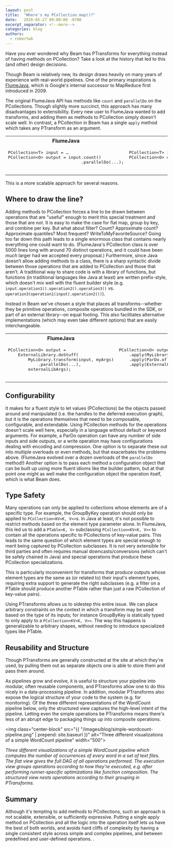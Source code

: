 ```yaml
---
layout: post
title:  "Where's my PCollection.map()?"
date:   2016-05-27 09:00:00 -0700
excerpt_separator: <!--more-->
categories: blog
authors:
  - robertwb
---
```

<!--
Licensed under the Apache License, Version 2.0 (the "License");
you may not use this file except in compliance with the License.
You may obtain a copy of the License at

http://www.apache.org/licenses/LICENSE-2.0

Unless required by applicable law or agreed to in writing, software
distributed under the License is distributed on an "AS IS" BASIS,
WITHOUT WARRANTIES OR CONDITIONS OF ANY KIND, either express or implied.
See the License for the specific language governing permissions and
limitations under the License.
-->
Have you ever wondered why Beam has PTransforms for everything instead of having methods on PCollection? Take a look at the history that led to this (and other) design decisions.

<!--more-->

Though Beam is relatively new, its design draws heavily on many years of
experience with real-world pipelines. One of the primary inspirations is
[FlumeJava](https://ai.google/research/pubs/pub35650), which is Google's
internal successor to MapReduce first introduced in 2009.

The original FlumeJava API has methods like `count` and `parallelDo` on the PCollections. Though slightly more succinct, this approach has many disadvantages to extensibility. Every new user to FlumeJava wanted to add transforms, and adding them as methods to PCollection simply doesn't scale well. In contrast, a PCollection in Beam has a single `apply` method which takes any PTransform as an argument.

<table class="table">
  <tr>
    <th>FlumeJava</th>
    <th>Beam</th>
  </tr>
  <tr>
    <td><pre>
PCollection&lt;T&gt; input = …
PCollection&lt;O&gt; output = input.count()
                             .parallelDo(...);
    </pre></td>
    <td><pre>
PCollection&lt;T&gt; input = …
PCollection&lt;O&gt; output = input.apply(Count.perElement())
                             .apply(ParDo.of(...));
    </pre></td>
  </tr>
</table>

This is a more scalable approach for several reasons.

## Where to draw the line?
Adding methods to PCollection forces a line to be drawn between operations that are "useful" enough to merit this special treatment and those that are not. It is easy to make the case for flat map, group by key, and combine per key. But what about filter? Count? Approximate count? Approximate quantiles? Most frequent? WriteToMyFavoriteSource? Going too far down this path leads to a single enormous class that contains nearly everything one could want to do. (FlumeJava's PCollection class is over 5000 lines long with around 70 distinct operations, and it could have been *much* larger had we accepted every proposal.) Furthermore, since Java doesn’t allow adding methods to a class, there is a sharp syntactic divide between those operations that are added to PCollection and those that aren’t. A traditional way to share code is with a library of functions, but functions (in traditional languages like Java at least) are written prefix-style, which doesn't mix well with the fluent builder style (e.g. `input.operation1().operation2().operation3()` vs. `operation3(operation1(input).operation2())`).

Instead in Beam we've chosen a style that places all transforms--whether they be primitive operations, composite operations bundled in the SDK, or part of an external library--on equal footing. This also facilitates alternative implementations (which may even take different options) that are easily interchangeable.

<table class="table">
  <tr>
    <th>FlumeJava</th>
    <th>Beam</th>
  </tr>
  <tr>
    <td><pre>
PCollection&lt;O&gt; output =
    ExternalLibrary.doStuff(
        MyLibrary.transform(input, myArgs)
            .parallelDo(...),
        externalLibArgs);
    </pre></td>
    <td><pre>
PCollection&lt;O&gt; output = input
    .apply(MyLibrary.transform(myArgs))
    .apply(ParDo.of(...))
    .apply(ExternalLibrary.doStuff(externalLibArgs));
    &nbsp;
    </pre></td>
  </tr>
</table>

## Configurability
It makes for a fluent style to let values (PCollections) be the objects passed around and manipulated (i.e. the handles to the deferred execution graph), but it is the operations themselves that need to be composable, configurable, and extendable. Using PCollection methods for the operations doesn't scale well here, especially in a language without default or keyword arguments. For example, a ParDo operation can have any number of side inputs and side outputs, or a write operation may have configurations dealing with encoding and compression. One option is to separate these out into multiple overloads or even methods, but that exacerbates the problems above. (FlumeJava evolved over a dozen overloads of the `parallelDo` method!) Another option is to pass each method a configuration object that can be built up using more fluent idioms like the builder pattern, but at that point one might as well make the configuration object the operation itself, which is what Beam does.

## Type Safety
Many operations can only be applied to collections whose elements are of a specific type. For example, the GroupByKey operation should only be applied to `PCollection<KV<K, V>>`s. In Java at least, it's not possible to restrict methods based on the element type parameter alone. In FlumeJava, this led us to add a `PTable<K, V>` subclassing `PCollection<KV<K, V>>` to contain all the operations specific to PCollections of key-value pairs. This leads to the same question of which element types are special enough to merit being captured by PCollection subclasses. It is not very extensible for third parties and often requires manual downcasts/conversions (which can't be safely chained in Java) and special operations that produce these PCollection specializations.

This is particularly inconvenient for transforms that produce outputs whose element types are the same as (or related to) their input's element types, requiring extra support to generate the right subclasses (e.g. a filter on a PTable should produce another PTable rather than just a raw PCollection of key-value pairs).

Using PTransforms allows us to sidestep this entire issue. We can place arbitrary constraints on the context in which a transform may be used based on the type of its inputs; for instance GroupByKey is statically typed to only apply to a `PCollection<KV<K, V>>`. The way this happens is generalizable to arbitrary shapes, without needing to introduce specialized types like PTable.

## Reusability and Structure
Though PTransforms are generally constructed at the site at which they're used, by pulling them out as separate objects one is able to store them and pass them around.

As pipelines grow and evolve, it is useful to structure your pipeline into modular, often reusable components, and PTransforms allow one to do this nicely in a data-processing pipeline. In addition, modular PTransforms also expose the logical structure of your code to the system (e.g. for monitoring). Of the three different representations of the WordCount pipeline below, only the structured view captures the high-level intent of the pipeline. Letting even the simple operations be PTransforms means there's less of an abrupt edge to packaging things up into composite operations.

<img class="center-block" src="{{ "/images/blog/simple-wordcount-pipeline.png" | prepend: site.baseurl }}" alt="Three different visualizations of a simple WordCount pipeline" width="500">

<div class="text-center">
<i>Three different visualizations of a simple WordCount pipeline which computes the number of occurrences of every word in a set of text files. The flat view gives the full DAG of all operations performed. The execution view groups operations according to how they're executed, e.g. after performing runner-specific optimizations like function composition. The structured view nests operations according to their grouping in PTransforms.</i>
</div>

## Summary
Although it's tempting to add methods to PCollections, such an approach is not scalable, extensible, or sufficiently expressive. Putting a single apply method on PCollection and all the logic into the operation itself lets us have the best of both worlds, and avoids hard cliffs of complexity by having a single consistent style across simple and complex pipelines, and between predefined and user-defined operations.
.
